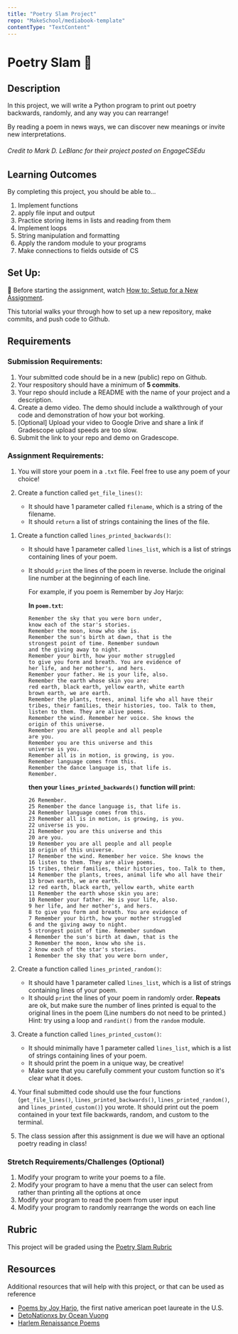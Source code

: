 ```yaml
---
title: "Poetry Slam Project"
repo: "MakeSchool/mediabook-template"
contentType: "TextContent"
---
```


# Poetry Slam 📜

## Description

In this project, we will write a Python program to print out poetry backwards, randomly, and any way you can rearrange!

By reading a poem in news ways, we can discover new meanings or invite new interpretations.

###### Credit to Mark D. LeBlanc for their project posted on EngageCSEdu

## Learning Outcomes

By completing this project, you should be able to…

1. Implement functions
1. apply file input and output
1. Practice storing items in lists and reading from them
1. Implement loops
1. String manipulation and formatting
1. Apply the random module to your programs
1. Make connections to fields outside of CS

## Set Up:

🚨 Before starting the assignment, watch [How to: Setup for a New Assignment](https://youtu.be/MCbDO8IpqZM).

This tutorial walks your through how to set up a new repository, make commits, and push code to Github.

## Requirements

### Submission Requirements:

1. Your submitted code should be in a new (public) repo on Github.
1. Your respository should have a minimum of **5 commits**.
1. Your repo should include a README with the name of your project and a description.
1. Create a demo video. The demo should include a walkthrough of your code and demonstration of how your bot working.
1. [Optional] Upload your video to Google Drive and share a link if Gradescope upload speeds are too slow.
1. Submit the link to your repo and demo on Gradescope.

### Assignment Requirements:

1. You will store your poem in a `.txt` file. Feel free to use any poem of your choice!

1. Create a function called `get_file_lines()`:
   - It should have 1 parameter called `filename`, which is a string of the filename.
   - It should `return` a list of strings containing the lines of the file.

1) Create a function called `lines_printed_backwards()`:

   - It should have 1 parameter called `lines_list`, which is a list of strings containing lines of your poem.
   - It should `print` the lines of the poem in reverse. Include the original line number at the beginning of each line.

     For example, if you poem is Remember by Joy Harjo:

     **In `poem.txt`:**

     ```
     Remember the sky that you were born under,
     know each of the star's stories.
     Remember the moon, know who she is.
     Remember the sun's birth at dawn, that is the
     strongest point of time. Remember sundown
     and the giving away to night.
     Remember your birth, how your mother struggled
     to give you form and breath. You are evidence of
     her life, and her mother's, and hers.
     Remember your father. He is your life, also.
     Remember the earth whose skin you are:
     red earth, black earth, yellow earth, white earth
     brown earth, we are earth.
     Remember the plants, trees, animal life who all have their
     tribes, their families, their histories, too. Talk to them,
     listen to them. They are alive poems.
     Remember the wind. Remember her voice. She knows the
     origin of this universe.
     Remember you are all people and all people
     are you.
     Remember you are this universe and this
     universe is you.
     Remember all is in motion, is growing, is you.
     Remember language comes from this.
     Remember the dance language is, that life is.
     Remember.
     ```

     **then your `lines_printed_backwards()` function will print:**

     ```
     26 Remember.
     25 Remember the dance language is, that life is.
     24 Remember language comes from this.
     23 Remember all is in motion, is growing, is you.
     22 universe is you.
     21 Remember you are this universe and this
     20 are you.
     19 Remember you are all people and all people
     18 origin of this universe.
     17 Remember the wind. Remember her voice. She knows the
     16 listen to them. They are alive poems.
     15 tribes, their families, their histories, too. Talk to them,
     14 Remember the plants, trees, animal life who all have their
     13 brown earth, we are earth.
     12 red earth, black earth, yellow earth, white earth
     11 Remember the earth whose skin you are:
     10 Remember your father. He is your life, also.
     9 her life, and her mother's, and hers.
     8 to give you form and breath. You are evidence of
     7 Remember your birth, how your mother struggled
     6 and the giving away to night.
     5 strongest point of time. Remember sundown
     4 Remember the sun's birth at dawn, that is the
     3 Remember the moon, know who she is.
     2 know each of the star's stories.
     1 Remember the sky that you were born under,
     ```

1) Create a function called `lines_printed_random()`:

   - It should have 1 parameter called `lines_list`, which is a list of strings containing lines of your poem.
   - It should `print` the lines of your poem in randomly order. **Repeats** are ok, but make sure the number of lines printed is equal to the original lines in the poem (Line numbers do not need to be printed.) Hint: try using a loop and `randint()` from the `random` module.

1) Create a function called `lines_printed_custom()`:

   - It should minimally have 1 parameter called `lines_list`, which is a list of strings containing lines of your poem.
   - It should print the poem in a unique way, be creative!
   - Make sure that you carefully comment your custom function so it's clear what it does.

1) Your final submitted code should use the four functions (`get_file_lines()`, `lines_printed_backwards()`, `lines_printed_random()`, and `lines_printed_custom()`) you wrote. It should print out the poem contained in your text file backwards, random, and custom to the terminal.

1) The class session after this assignment is due we will have an optional poetry reading in class!

### Stretch Requirements/Challenges (Optional)

1. Modify your program to write your poems to a file.
1. Modify your program to have a menu that the user can select from rather than printing all the options at once
1. Modify your program to read the poem from user input
1. Modify your program to randomly rearrange the words on each line

## Rubric

This project will be graded using the [Poetry Slam Rubric](https://docs.google.com/document/d/1pXQeuD7R4ZRCjPQLvnVSdyCiAwOz5qDPXTxAgNS_2rM/copy)

## Resources

Additional resources that will help with this project, or that can be used as reference

- [Poems by Joy Harjo](https://poets.org/poem/remember-0), the first native american poet laureate in the U.S.
- [DetoNationxs by Ocean Vuong](https://www.poetryfoundation.org/poetrymagazine/poems/56768/detonation)
- [Harlem Renaissance Poems](https://education.cu-portland.edu/blog/classroom-resources/harlem-renaissance-poets-for-your-reading-list/)
